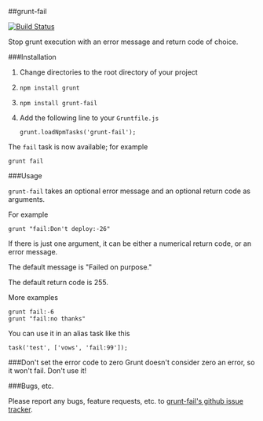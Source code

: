 ##grunt-fail

[![Build Status](https://travis-ci.org/goalzen/grunt-fail.png?branch=master)](https://travis-ci.org/goalzen/grunt-fail)

Stop grunt execution with an error message and return code of choice.

###Installation

1. Change directories to the root directory of your project
2. ``npm install grunt``
3. ``npm install grunt-fail``
4. Add the following line to your ``Gruntfile.js``
   
   ``grunt.loadNpmTasks('grunt-fail');``

The ``fail`` task is now available; for example

    grunt fail

###Usage

``grunt-fail`` takes an optional error message and an optional return code as arguments.

For example

    grunt "fail:Don't deploy:-26"

If there is just one argument, it can be either a numerical return code, or an error message.

The default message is "Failed on purpose."

The default return code is 255.

More examples

    grunt fail:-6
    grunt "fail:no thanks"

You can use it in an alias task like this

    task('test', ['vows', 'fail:99']);

###Don't set the error code to zero
Grunt doesn't consider zero an error, so it won't fail.  Don't use it!

###Bugs, etc.

Please report any bugs, feature requests, etc. to [grunt-fail's github issue tracker](https://github.com/goalzen/grunt-fail/issues).
